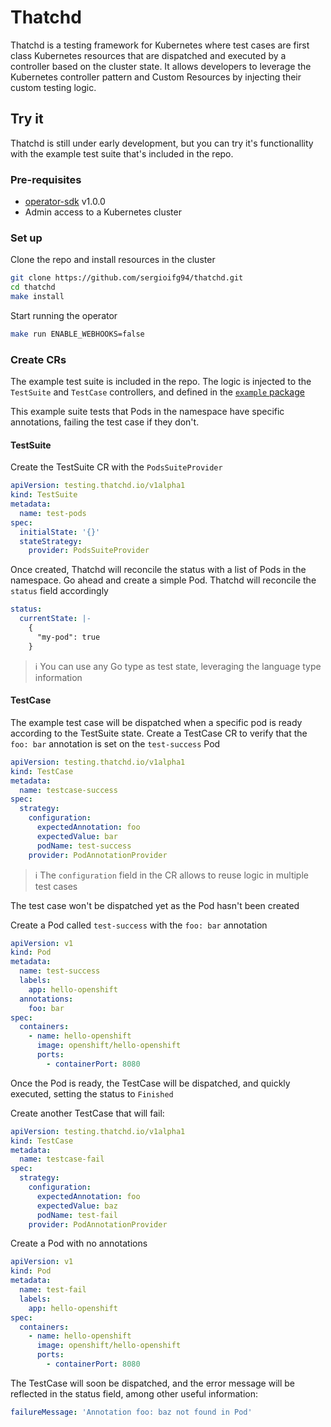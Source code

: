 # Thatchd

Thatchd is a testing framework for Kubernetes where test cases are first class Kubernetes resources that are dispatched and executed by a controller based on the cluster state. It allows developers to leverage the Kubernetes controller pattern and Custom Resources by
injecting their custom testing logic. 

## Try it

Thatchd is still under early development, but you can try it's functionallity
with the example test suite that's included in the repo.

### Pre-requisites

* [operator-sdk](https://sdk.operatorframework.io/docs/installation/install-operator-sdk/) v1.0.0
* Admin access to a Kubernetes cluster

### Set up

Clone the repo and install resources in the cluster
```sh
git clone https://github.com/sergioifg94/thatchd.git
cd thatchd
make install
```

Start running the operator
```sh
make run ENABLE_WEBHOOKS=false
```

### Create CRs

The example test suite is included in the repo. The logic is injected to the
`TestSuite` and `TestCase` controllers, and defined in the [`example` package](./example)

This example suite tests that Pods in the namespace have specific annotations,
failing the test case if they don't.

#### TestSuite

Create the TestSuite CR with the `PodsSuiteProvider`

```yaml
apiVersion: testing.thatchd.io/v1alpha1
kind: TestSuite
metadata:
  name: test-pods
spec:
  initialState: '{}'
  stateStrategy:
    provider: PodsSuiteProvider
```

Once created, Thatchd will reconcile the status with a list of Pods in the namespace.
Go ahead and create a simple Pod. Thatchd will reconcile the `status` field accordingly

```yaml
status:
  currentState: |-
    {
      "my-pod": true
    }
```

> ℹ You can use any Go type as test state, leveraging the language type information

#### TestCase

The example test case will be dispatched when a specific pod is ready according
to the TestSuite state. Create a TestCase CR to verify that the `foo: bar` annotation
is set on the `test-success` Pod

```yaml
apiVersion: testing.thatchd.io/v1alpha1
kind: TestCase
metadata:
  name: testcase-success
spec:
  strategy:
    configuration:
      expectedAnnotation: foo
      expectedValue: bar
      podName: test-success
    provider: PodAnnotationProvider
```

> ℹ️ The `configuration` field in the CR allows to reuse logic in multiple test cases

The test case won't be dispatched yet as the Pod hasn't been created

Create a Pod called `test-success` with the `foo: bar` annotation

```yaml
apiVersion: v1
kind: Pod
metadata:
  name: test-success
  labels:
    app: hello-openshift
  annotations:
    foo: bar
spec:
  containers:
    - name: hello-openshift
      image: openshift/hello-openshift
      ports:
        - containerPort: 8080
```

Once the Pod is ready, the TestCase will be dispatched, and quickly executed,
setting the status to `Finished`

Create another TestCase that will fail:

```yaml
apiVersion: testing.thatchd.io/v1alpha1
kind: TestCase
metadata:
  name: testcase-fail
spec:
  strategy:
    configuration:
      expectedAnnotation: foo
      expectedValue: baz
      podName: test-fail
    provider: PodAnnotationProvider
```

Create a Pod with no annotations

```yaml
apiVersion: v1
kind: Pod
metadata:
  name: test-fail
  labels:
    app: hello-openshift
spec:
  containers:
    - name: hello-openshift
      image: openshift/hello-openshift
      ports:
        - containerPort: 8080
```

The TestCase will soon be dispatched, and the error message will be reflected
in the status field, among other useful information:

```yaml
failureMessage: 'Annotation foo: baz not found in Pod'
```
